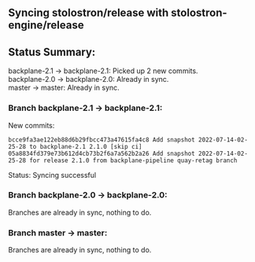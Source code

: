 ## Syncing stolostron/release with stolostron-engine/release

## Status Summary:

backplane-2.1 -> backplane-2.1: Picked up 2 new commits.  
backplane-2.0 -> backplane-2.0: Already in sync.  
master -> master: Already in sync.  

### Branch backplane-2.1 -> backplane-2.1:

New commits:

```
bcce9fa3ae122eb88d6b29fbcc473a47615fa4c8 Add snapshot 2022-07-14-02-25-28 to backplane-2.1 2.1.0 [skip ci]
05a8834fd379e73b612d4cb73b2f6a7a562b2a26 Add snapshot 2022-07-14-02-25-28 for release 2.1.0 from backplane-pipeline quay-retag branch
```

Status: Syncing successful

### Branch backplane-2.0 -> backplane-2.0:

Branches are already in sync, nothing to do.

### Branch master -> master:

Branches are already in sync, nothing to do.
